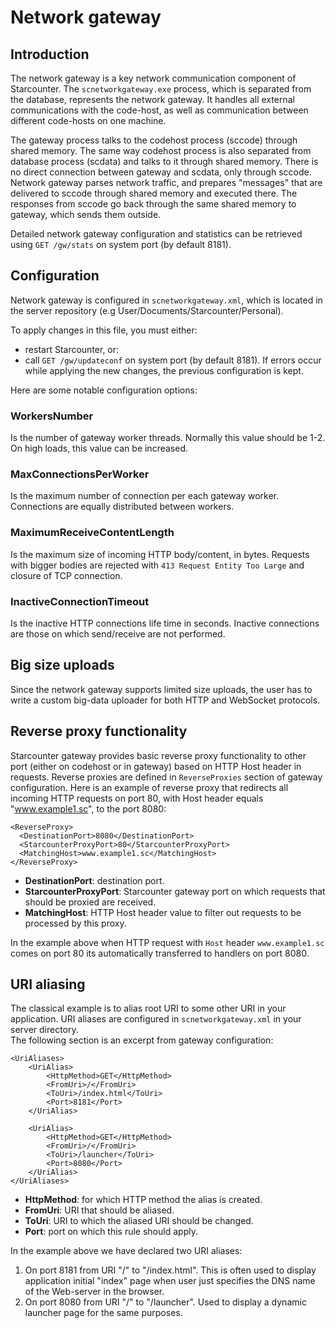 # Network gateway

## Introduction

The network gateway is a key network communication component of Starcounter. The `scnetworkgateway.exe` process, which is separated from the database, represents the network gateway. It handles all external communications with the code-host, as well as communication between different code-hosts on one machine.

The gateway process talks to the codehost process \(sccode\) through shared memory. The same way codehost process is also separated from database process \(scdata\) and talks to it through shared memory. There is no direct connection between gateway and scdata, only through sccode. Network gateway parses network traffic, and prepares "messages" that are delivered to sccode through shared memory and executed there. The responses from sccode go back through the same shared memory to gateway, which sends them outside.

Detailed network gateway configuration and statistics can be retrieved using `GET /gw/stats` on system port \(by default 8181\).

## Configuration

Network gateway is configured in `scnetworkgateway.xml`, which is located in the server repository \(e.g User/Documents/Starcounter/Personal\). 

To apply changes in this file, you must either:

- restart Starcounter, or:
- call `GET /gw/updateconf` on system port (by default 8181). If errors occur while applying the new changes, the previous configuration is kept.

Here are some notable configuration options:

### WorkersNumber

Is the number of gateway worker threads. Normally this value should be 1-2. On high loads, this value can be increased.

### MaxConnectionsPerWorker

Is the maximum number of connection per each gateway worker. Connections are equally distributed between workers.

### MaximumReceiveContentLength

Is the maximum size of incoming HTTP body/content, in bytes. Requests with bigger bodies are rejected with `413 Request Entity Too Large` and closure of TCP connection.

### InactiveConnectionTimeout

Is the inactive HTTP connections life time in seconds. Inactive connections are those on which send/receive are not performed.

## Big size uploads

Since the network gateway supports limited size uploads, the user has to write a custom big-data uploader for both HTTP and WebSocket protocols.

## Reverse proxy functionality

Starcounter gateway provides basic reverse proxy functionality to other port (either on codehost or in gateway) based on HTTP Host header in requests. Reverse proxies are defined in `ReverseProxies` section of gateway configuration. Here is an example of reverse proxy that redirects all incoming HTTP requests on port 80, with Host header equals "www.example1.sc", to the port 8080:

```markup
<ReverseProxy>
  <DestinationPort>8080</DestinationPort>
  <StarcounterProxyPort>80</StarcounterProxyPort>
  <MatchingHost>www.example1.sc</MatchingHost>
</ReverseProxy>
```

* **DestinationPort**: destination port.
* **StarcounterProxyPort**: Starcounter gateway port on which requests that should be proxied are received.
* **MatchingHost**: HTTP Host header value to filter out requests to be processed by this proxy.

In the example above when HTTP request with `Host` header `www.example1.sc` comes on port 80 its automatically transferred to handlers on port 8080.

## URI aliasing

The classical example is to alias root URI to some other URI in your application. URI aliases are configured in `scnetworkgateway.xml` in your server directory.  
The following section is an excerpt from gateway configuration:

```markup
<UriAliases>
    <UriAlias>
        <HttpMethod>GET</HttpMethod>
        <FromUri>/</FromUri>
        <ToUri>/index.html</ToUri>
        <Port>8181</Port>
    </UriAlias>

    <UriAlias>
        <HttpMethod>GET</HttpMethod>
        <FromUri>/</FromUri>
        <ToUri>/launcher</ToUri>
        <Port>8080</Port>
    </UriAlias>
</UriAliases>
```

* **HttpMethod**: for which HTTP method the alias is created.
* **FromUri**: URI that should be aliased.
* **ToUri**: URI to which the aliased URI should be changed.
* **Port**: port on which this rule should apply.

In the example above we have declared two URI aliases:  
1. On port 8181 from URI "/" to "/index.html". This is often used to display application initial "index" page when user just specifies the DNS name of the Web-server in the browser.  
2. On port 8080 from URI "/" to "/launcher". Used to display a dynamic launcher page for the same purposes.

